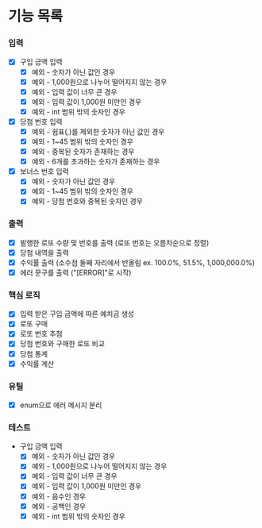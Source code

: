 # 기능 목록

### 입력

- [x] 구입 금액 입력
  - [x] 예외 - 숫자가 아닌 값인 경우
  - [x] 예외 - 1,000원으로 나누어 떨어지지 않는 경우
  - [x] 예외 - 입력 값이 너무 큰 경우
  - [x] 예외 - 입력 값이 1,000원 미만인 경우
  - [x] 예외 - int 범위 밖의 숫자인 경우

- [x] 당첨 번호 입력
  - [x] 예외 - 쉼표(,)를 제외한 숫자가 아닌 값인 경우
  - [x] 예외 - 1~45 범위 밖의 숫자인 경우
  - [x] 예외 - 중복된 숫자가 존재하는 경우
  - [x] 예외 - 6개를 초과하는 숫자가 존재하는 경우 

- [x] 보너스 번호 입력
  - [x] 예외 - 숫자가 아닌 값인 경우
  - [x] 예외 - 1~45 범위 밖의 숫자인 경우
  - [x] 예외 - 당첨 번호와 중복된 숫자인 경우

### 출력

- [x] 발행한 로또 수량 및 번호를 출력 (로또 번호는 오름차순으로 정렬)
- [x] 당첨 내역을 출력
- [x] 수익률 출력 (소수점 둘째 자리에서 반올림 ex. 100.0%, 51.5%, 1,000,000.0%)
- [x] 에러 문구를 출력 ("[ERROR]"로 시작) 

### 핵심 로직

- [x] 입력 받은 구입 금액에 따른 예치금 생성
- [x] 로또 구매
- [x] 로또 번호 추첨
- [x] 당첨 번호와 구매한 로또 비교
- [x] 당첨 통계
- [x] 수익률 계산

### 유틸

- [x] enum으로 에러 메시지 분리

### 테스트
- 구입 금액 입력
  - [x] 예외 - 숫자가 아닌 값인 경우
  - [x] 예외 - 1,000원으로 나누어 떨어지지 않는 경우
  - [x] 예외 - 입력 값이 너무 큰 경우
  - [x] 예외 - 입력 값이 1,000원 미만인 경우
  - [x] 예외 - 음수인 경우
  - [x] 예외 - 공백인 경우
  - [x] 예외 - int 범위 밖의 숫자인 경우